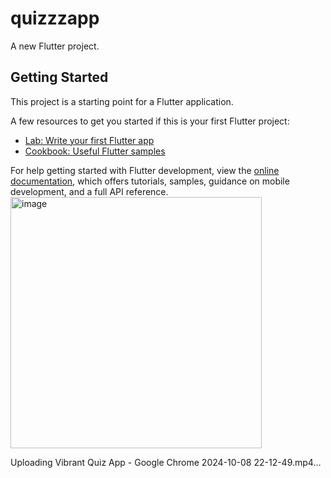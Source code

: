 # quizzzapp

A new Flutter project.

## Getting Started

This project is a starting point for a Flutter application.

A few resources to get you started if this is your first Flutter project:

- [Lab: Write your first Flutter app](https://docs.flutter.dev/get-started/codelab)
- [Cookbook: Useful Flutter samples](https://docs.flutter.dev/cookbook)

For help getting started with Flutter development, view the
[online documentation](https://docs.flutter.dev/), which offers tutorials,
samples, guidance on mobile development, and a full API reference.
<img width="402" alt="image" src="https://github.com/user-attachments/assets/8a127234-6dac-41ad-93bb-b2671678d7c5">


Uploading Vibrant Quiz App - Google Chrome 2024-10-08 22-12-49.mp4…


